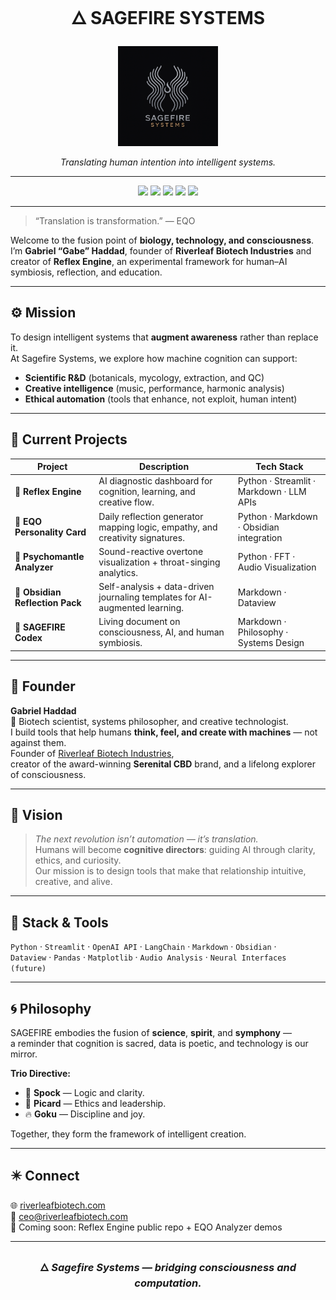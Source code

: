 
<!-- Header Banner -->
<h1 align="center">
🜂 <b>SAGEFIRE SYSTEMS</b>
</h1>
<p align="center">
  <img src="https://github.com/SagefireSystems/SagefireSystems/blob/main/ed59c112-9c79-42a0-9ac0-c072e8f319df.png" width="160" alt="SAGEFIRE SYSTEMS Mark">
</p>
<p align="center">
<em>Translating human intention into intelligent systems.</em>  
</p>

---

<p align="center">
<img src="https://img.shields.io/badge/Language-Python-blue?style=for-the-badge">
<img src="https://img.shields.io/badge/Framework-Streamlit-red?style=for-the-badge">
<img src="https://img.shields.io/badge/AI-OpenAI_API-lightgrey?style=for-the-badge">
<img src="https://img.shields.io/badge/Notebook-Obsidian-purple?style=for-the-badge">
<img src="https://img.shields.io/badge/Philosophy-SAGEFIRE-orange?style=for-the-badge">
</p>

---

> “Translation is transformation.” — EQO  

Welcome to the fusion point of **biology, technology, and consciousness**.  
I’m **Gabriel “Gabe” Haddad**, founder of **Riverleaf Biotech Industries** and creator of **Reflex Engine**, an experimental framework for human–AI symbiosis, reflection, and education.

---

## ⚙️ Mission
To design intelligent systems that **augment awareness** rather than replace it.  
At Sagefire Systems, we explore how machine cognition can support:
- **Scientific R&D** (botanicals, mycology, extraction, and QC)
- **Creative intelligence** (music, performance, harmonic analysis)
- **Ethical automation** (tools that enhance, not exploit, human intent)

---

## 🧠 Current Projects

| Project | Description | Tech Stack |
|----------|--------------|-------------|
| 🔹 **Reflex Engine** | AI diagnostic dashboard for cognition, learning, and creative flow. | Python · Streamlit · Markdown · LLM APIs |
| 🔹 **EQO Personality Card** | Daily reflection generator mapping logic, empathy, and creativity signatures. | Python · Markdown · Obsidian integration |
| 🔹 **Psychomantle Analyzer** | Sound-reactive overtone visualization + throat-singing analytics. | Python · FFT · Audio Visualization |
| 🔹 **Obsidian Reflection Pack** | Self-analysis + data-driven journaling templates for AI-augmented learning. | Markdown · Dataview |
| 🔹 **SAGEFIRE Codex** | Living document on consciousness, AI, and human symbiosis. | Markdown · Philosophy · Systems Design |

---

## 🌱 Founder
**Gabriel Haddad**  
🧪 Biotech scientist, systems philosopher, and creative technologist.  
I build tools that help humans **think, feel, and create with machines** — not against them.  
Founder of [Riverleaf Biotech Industries](https://riverleafbiotech.com),  
creator of the award-winning **Serenital CBD** brand, and a lifelong explorer of consciousness.

---

## 🧩 Vision
> *The next revolution isn’t automation — it’s translation.*  
Humans will become **cognitive directors**: guiding AI through clarity, ethics, and curiosity.  
Our mission is to design tools that make that relationship intuitive, creative, and alive.

---

## 🔬 Stack & Tools
`Python` · `Streamlit` · `OpenAI API` · `LangChain` · `Markdown` · `Obsidian` ·  
`Dataview` · `Pandas` · `Matplotlib` · `Audio Analysis` · `Neural Interfaces (future)`

---

## 🌀 Philosophy
SAGEFIRE embodies the fusion of **science**, **spirit**, and **symphony** —  
a reminder that cognition is sacred, data is poetic, and technology is our mirror.  

**Trio Directive:**
- 🖖 **Spock** — Logic and clarity.  
- 🫡 **Picard** — Ethics and leadership.  
- 🔥 **Goku** — Discipline and joy.  

Together, they form the framework of intelligent creation.

---

## ✴️ Connect
🌐 [riverleafbiotech.com](https://riverleafbiotech.com)  
📧 ceo@riverleafbiotech.com  
🧩 Coming soon: Reflex Engine public repo + EQO Analyzer demos  

---

<h3 align="center">
🜂 <em>Sagefire Systems — bridging consciousness and computation.</em>
</h3>
